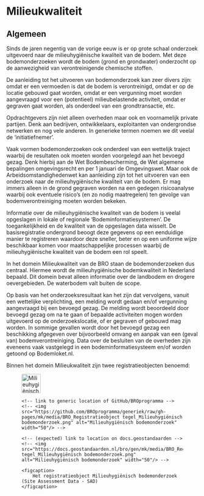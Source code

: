 # Milieukwaliteit

## Algemeen
Sinds de jaren negentig van de vorige eeuw is er op grote schaal onderzoek uitgevoerd naar de milieuhygiënische kwaliteit van de bodem. Met deze bodemonderzoeken wordt de bodem (grond en grondwater) onderzocht op de aanwezigheid van verontreinigende chemische stoffen.

De aanleiding tot het uitvoeren van bodemonderzoek kan zeer divers zijn: omdat er een vermoeden is dat de bodem is verontreinigd, omdat er op de locatie gebouwd gaat worden, omdat er een vergunning moet worden aangevraagd voor een (potentieel) milieubelastende activiteit, omdat er gegraven gaat worden, als onderdeel van een grondtransactie, etc.

Opdrachtgevers zijn niet alleen overheden maar ook en voornamelijk private partijen. Denk aan bedrijven, ontwikkelaars, exploitanten van ondergrondse netwerken en nog vele anderen. In generieke termen noemen we dit veelal de ‘initiatiefnemer’.

Vaak vormen bodemonderzoeken ook onderdeel van een wettelijk traject waarbij de resultaten ook moeten worden voorgelegd aan het bevoegd gezag. Denk hierbij aan de Wet Bodembescherming, de Wet algemene bepalingen omgevingsrecht en per 1 januari de Omgevingswet. Maar ook de Arbeidsomstandighedenwet kan aanleiding zijn tot het uitvoeren van een onderzoek naar de milieuhygiënische kwaliteit van de bodem. Er mag immers alleen in de grond gegraven worden na een gedegen risicoanalyse waarbij ook eventuele risico’s (en zo nodig maatregelen) ten gevolge van bodemverontreiniging moeten worden bekeken.

Informatie over de milieuhygiënische kwaliteit van de bodem is veelal opgeslagen in lokale of regionale ‘Bodeminformatiesystemen’. De toegankelijkheid en de kwaliteit van de opgeslagen data wisselt. De basisregistratie ondergrond beoogt deze gegevens op een eenduidige manier te registreren waardoor deze sneller, beter en op een uniforme wijze beschikbaar komen voor maatschappelijke processen waarbij de milieuhygiënische kwaliteit van de bodem een rol speelt.

In het domein Milieukwaliteit van de BRO staan de bodemonderzoeken dus centraal. Hiermee wordt de milieuhygiënische bodemkwaliteit in Nederland bepaald. Dit domein bevat alleen informatie over de landbodem en drogere oevergebieden. De waterbodem valt buiten de scope.

Op basis van het onderzoeksresultaat kan het zijn dat vervolgens, vanuit een wettelijke verplichting, een melding wordt gedaan en/of vergunning aangevraagd bij een bevoegd gezag. De melding wordt beoordeeld door bevoegd gezag om na te gaan of bepaalde activiteiten mogen worden uitgevoerd op de onderzoekslocatie, of er gegraven of gebouwd mag worden. In sommige gevallen wordt door het bevoegd gezag een beschikking afgegeven over bijvoorbeeld omvang en aanpak van een (geval van) bodemverontreiniging. Data over de besluiten van de overheden zijn eveneens vaak vastgelegd in een bodeminformatiesysteem en/of worden getoond op Bodemloket.nl.
	
Binnen het domein Milieukwaliteit zijn twee registratieobjecten benoemd:

<figure>
	<!-- link within SLD repository -->
	<img src="./media/BRO_Registratieobject tegel_Milieuhygiënisch bodemonderzoek.png" alt="Milieuhygiënisch bodemonderzoek" width="50"/>
	
	<!-- link to generic location of GitHub/BROprogramma -->
	<!-- <img src="https://github.com/BROprogramma/generiek/raw/gh-pages/mk/media/BRO_Registratieobject tegel_Milieuhygiënisch bodemonderzoek.png" alt="Milieuhygiënisch bodemonderzoek" width="50"/> -->

	<!-- (expected) link to location on docs.geostandaarden -->
	<!-- <img src="https://docs.geostandaarden.nl/bro/gen/mk/media/BRO_Registratieobject tegel_Milieuhygiënisch bodemonderzoek.png" alt="Milieuhygiënisch bodemonderzoek" width="50"/> -->

	<figcaption>
 		Het registratieobject Milieuhygiënisch bodemonderzoek (Site Assessment Data - SAD)
  	</figcaption>
	
</figure>

